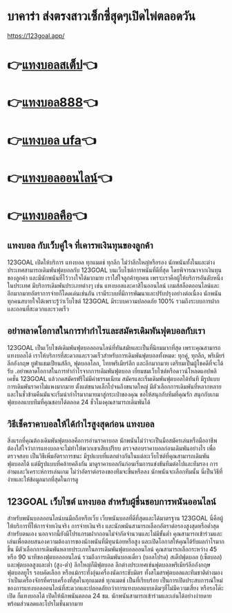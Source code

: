 
# บาคาร่า ส่งตรงสาวเซ็กซี่สุดๆเปิดไพ่ตลอดวัน

https://123goal.app/


# 👉[แทงบอลสเต็ป](https://123goal.app/)👈
# 👉[แทงบอล888](https://123goal.app/)👈
# 👉[แทงบอล ufa](https://123goal.app/)👈
# 👉[แทงบอลออนไลน์](https://123goal.app/)👈
# 👉[แทงบอลคือ](https://123goal.app/)👈

## แทงบอล กับเว็บคู่ใจ ที่เคารพเงินทุนของลูกค้า
123GOAL เปิดให้บริการ แทงบอล ทุกแมตช์ ทุกลีก ไม่ว่าลีกใหญ่หรือรอง นักพนันทั้งในและต่างประเทศสามารถเดิมพันฟุตบอลกับ 123GOAL บนเว็บไซต์การพนันที่ดีที่สุด โดยพิจารณาจากเงินทุนของลูกค้า และมีนักพนันที่ไว้วางใจได้มากมาย เราใส่ใจลูกค้าทุกคน เพราะเราคือผู้ให้บริการอันดับหนึ่งในประเทศ มีบริการเดิมพันประเภทต่างๆ เช่น แทงบอลและคาสิโนออนไลน์ เกมส์สล็อตออนไลน์และอีกมากมายอัตราการจ่ายก็โดดเด่นเช่นกัน เรามีระบบที่มีการพัฒนาและปรับปรุงอย่างต่อเนื่อง นักพนันทุกคนสบายใจได้เพราะรู้ว่าเว็บไซต์ 123GOAL มีระบบความปลอดภัย 100% รวมถึงระบบการฝากและถอนที่สะดวกและรวดเร็ว
## อย่าพลาดโอกาสในการทำกำไรและสมัครเดิมพันฟุตบอลกับเรา
123GOAL เป็นเว็บไซต์เดิมพันฟุตบอลออนไลน์ที่ทันสมัยและเป็นที่นิยมมากที่สุด เพราะคุณสามารถแทงบอลได้ เราให้บริการที่สะดวกและรวดเร็วสำหรับการเดิมพันฟุตบอลทั้งหมด: ทุกคู่, ทุกลีก, พรีเมียร์ลีกอังกฤษ ยูฟ่าแชมเปียนส์ลีก, ฟุตบอลโลก, ไทยพรีเมียร์ลีก และอีกมากมาย เตรียมเป็นผู้โชคดีที่จะได้รับ .อย่าพลาดโอกาสในการทำกำไรจากการเดิมพันฟุตบอล เยี่ยมชมเว็บไซต์หรือดาวน์โหลดแอปพลิเคชั่น 123GOAL แล้วกดสมัครฟรีไม่มีค่าธรรมเนียม สมัครและเริ่มเดิมพันฟุตบอลได้ทันที มีรูปแบบการเดิมพันราคาไม่แพงมากมาย ตั้งแต่ขนาดเล็กไปจนถึงขนาดใหญ่ มีตัวเลือกการเดิมพันที่หลากหลาย และในชั่วข้ามคืนมันจะเริ่มนำกำไรมากมายมาสู่กระเป๋าของคุณ ขอให้สนุกกับทีมที่คุณรัก สนุกกับเกมฟุตบอลแบบทีมที่คุณชอบได้ตลอด 24 ชั่วโมงคุณสามารถเดิมพันได้
## วิธีเช็คราคาบอลให้ได้กำไรสูงสุดก่อน แทงบอล
สิ่งแรกที่คุณต้องเดิมพันฟุตบอลคือการอ่านราคาบอล นักพนันไม่ว่าจะเป็นมือสมัครเล่นหรือมืออาชีพต้องใส่ใจว่าการแทงบอลจะไม่ทำให้พวกเขาเสียเปรียบ ตรวจสอบราคาบอลก่อนเดิมพันอย่างไร เพื่อตรวจสอบ เป็นวิธีเพิ่มอัตราการชนะ มีรูปแบบที่แตกต่างกันในแต่ละเว็บไซต์ที่คุณสามารถเดิมพันฟุตบอลได้ แต่มีรูปแบบที่คล้ายคลึงกัน มาดูราคาบอลกันก่อนเริ่มการแข่งขันทีมต่อไปและทีมรอง การอ่านและวิเคราะห์การเล่นเกม ไม่ว่าอัตราต่อรองของทีมจะขึ้นหรือลง นักพนันจะเลือกทีมนั้น นี่เป็นวิธีที่ง่ายและให้ข้อมูลมากที่สุดในการดู
## 123GOAL เว็บไซต์ แทงบอล สำหรับผู้ชื่นชอบการพนันออนไลน์    
สำหรับพนันบอลออนไลน์บนมือถือหรือเว็บ เว็บพนันบอลที่ดีที่สุดและได้มาตรฐาน 123GOAL นี่คือผู้ให้บริการที่ให้การจ่ายเงินจริง การจ่ายเงินจริง และนักพนันสามารถเลือกอัตราต่อรองสูงสุดหรือต่ำสุดสำหรับตนเอง นอกจากนี้ยังมีโปรแกรมฝากถอนไม่จำกัดจำนวนและไม่มีขั้นต่ำ คุณสามารถเข้าร่วมและเล่นเพื่อตอบสนองความต้องการของนักพนันที่มีทุนน้อยหรือสูง และเปิดโอกาสให้คุณได้รับผลกำไรมากขึ้น มีตัวเลือกการเดิมพันหลายประเภทในการเดิมพันฟุตบอลออนไลน์ คุณสามารถเลือกระหว่าง 45 หรือ 90 นาทีของฟุตบอลออนไลน์ รวมถึงการเดิมพันบอลเดี่ยว (บอลโปรด) สเต็ปฟุตบอล (เซ็ตบอล) และฟุตบอลสูงและต่ำ (สูง-ต่ำ) ลีกใหญ่ก็มีฟุตบอล ลีกต่างประเทศเช่นฟุตบอลพรีเมียร์ลีกอังกฤษ ฟุตบอลยูโร รอบคัดเลือก หรือแม้กระทั่งอุ่นเครื่องนัดกระชับมิตร ทั้งสโมสรฟุตบอลและทีมชาติต่างมองว่าเป็นเครื่องจักรที่ครบเครื่องที่สุดในทุกแมตช์ ทุกแมตช์ เป็นที่เรียบร้อย เป็นการเปิดประสบการณ์ใหม่ของการแทงบอลออนไลน์ที่สะดวกและปลอดภัยกว่าการแทงบอลแบบเดิมๆที่ไม่มีความเสี่ยง หรือรอโต๊ะเปิด ก็แทงบอลได้ เปิดให้นักพนันตลอด 24 ชม. นักพนันสามารถเข้าร่วมและเล่นได้อย่างง่ายดาย พร้อมส่วนลดและโปรโมชั่นมากมาย
